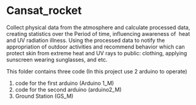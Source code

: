 # Cansat_rocket
Collect physical data from the atmosphere and calculate processed data, creating statistics over the Period of time, influencing awareness of  heat and UV radiation illness.
Using the processed data to notify the appropriation of  outdoor  activities  and recommend behavior which can protect skin from extreme heat and UV rays 
to public: clothing, applying sunscreen wearing sunglasses, and etc.

This folder contains three code (In this project use 2 arduino to operate)
1. code for the first arduino (Arduino 1_M)
2. code for the second arduino (arduino2_M)
3. Ground Station (GS_M)
